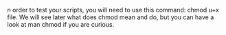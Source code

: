 n order to test your scripts, you will need to use this command: chmod u+x file. We will see later what does chmod mean and do, but you can have a look at man chmod if you are curious.
